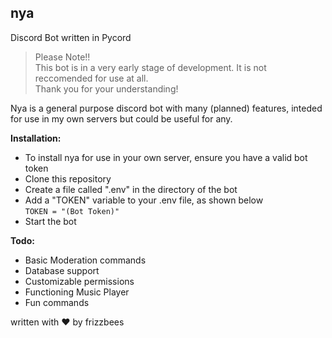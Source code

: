 ## nya
Discord Bot written in Pycord

> Please Note!!  
> This bot is in a very early stage of development. It is not reccomended for use at all.  
> Thank you for your understanding!  

Nya is a general purpose discord bot with many (planned) features, inteded for use in my own servers but could be useful for any.  

**Installation:**  
-    To install nya for use in your own server, ensure you have a valid bot token
-    Clone this repository
-    Create a file called ".env" in the directory of the bot
-    Add a "TOKEN" variable to your .env file, as shown below  
    `TOKEN = "(Bot Token)"`
-    Start the bot

**Todo:**
-   Basic Moderation commands
-   Database support
-   Customizable permissions
-   Functioning Music Player
-   Fun commands  
  
written with ❤️ by frizzbees